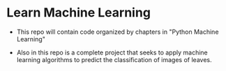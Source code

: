 # Learn Machine Learning

* This repo will contain code organized by chapters in "Python Machine Learning"

* Also in this repo is a complete project that seeks to apply machine learning algorithms to predict the classification of images of leaves.
